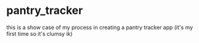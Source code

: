 # pantry_tracker
this is a show case of my process in creating a pantry tracker app (it's my first time so it's clumsy ik)
